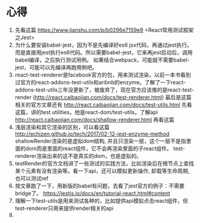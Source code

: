 # 心得
1. 先看这篇 https://www.jianshu.com/p/b0296e7159e9  <React常用测试框架之Jest>
2. 为什么要安装babel-jest，因为不是先编译好es6 jsx代码，再通过jest执行。而是直接用jest执行es6代码。所以需要babel-jest，它来再jest启动后，调用babel编译，之后执行测试用例。
如果结合webpack，可能就不需要babel-jest，可能可以先编译再跑用例吧。
3. react-test-renderer是facebook官方的包，用来测试渲染，以前一本书看到过官方的react-addons-test-utils和aribnb的enzyme。了解了一下react-addons-test-utils三年没更新了，被废弃了，现在官方应该推的是react-test-render
(http://react.caibaojian.com/docs/test-renderer.html) 最后是这篇
相关的官方文章还有
http://react.caibaojian.com/docs/test-utils.html 先看这篇，讲的test utilities，他是react-dom/test-utils，了解api
http://react.caibaojian.com/docs/shallow-renderer.html 再看这篇
4. 浅层渲染和其它渲染的区别，可以看这篇
http://echizen.github.io/tech/2017/02-12-jest-enzyme-method
shallowRender渲染的是虚拟dom结构, 并且只渲染一层，这个一层不是指里面的dom而是里面的react组件，它不会再渲染里面的子react组件。
test-renderer渲染出来的这不是真实的dom，也是虚拟的。
5. testRender的官方文档讲了一些测试的实践方法，比如渲染后在根节点上查找某个元素有没有渲染等。看一下api，还可以模拟更新操作, 卸载等生命周期, 也可以测试ref
6. 按文章跑了一下，用新版的babel有问题，去看了jest官方的例子：不需要bridge了。
https://jestjs.io/docs/en/tutorial-react.html#content
7. 理解一下test-utils是用来测试各种的，比如提供api模拟点击react组件，但test-renderer只用来提供render相关的api
8. 